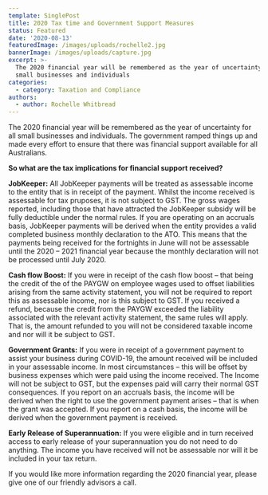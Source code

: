 ```yaml
---
template: SinglePost
title: 2020 Tax time and Government Support Measures
status: Featured
date: '2020-08-13'
featuredImage: /images/uploads/rochelle2.jpg
bannerImage: /images/uploads/capture.jpg
excerpt: >-
  The 2020 financial year will be remembered as the year of uncertainty for all
  small businesses and individuals
categories:
  - category: Taxation and Compliance
authors:
  - author: Rochelle Whitbread
---
```

The 2020 financial year will be remembered as the year of uncertainty for all small businesses and individuals. The government ramped things up and made every effort to ensure that there was financial support available for all Australians. 


**So what are the tax implications for financial support received?**


**JobKeeper:**
All JobKeeper payments will be treated as assessable income to the entity that is in receipt of the payment. Whilst the income received is assessable for tax pruposes, it is not subject to GST. The gross wages reported, including those that have attracted the JobKeeper subsidy will be fully deductible under the normal rules. 
If you are operating on an accruals basis, JobKeeper payments will be derived when the entity provides a valid completed business monthly declaration to the ATO. This means that the payments being received for the fortnights in June will not be assessable until the 2020 – 2021 financial year because the monthly declaration will not be processed until July 2020.

**Cash flow Boost:**
If you were in receipt of the cash flow boost – that being the credit of the of the PAYGW on employee wages used to offset liabilities arising from the same activity statement, you will not be required to report this as assessable income, nor is this subject to GST.
If you received a refund, because the credit from the PAYGW exceeded the liability associated with the relevant activity statement, the same rules will apply. That is, the amount refunded to you will not be considered taxable income and nor will it be subject to GST.

**Government Grants:**
If you were in receipt of a government payment to assist your business during COVID-19, the amount received will be included in your assessable income. In most circumstances – this will be offset by business expenses which were paid using the income received. The Income will not be subject to GST, but the expenses paid will carry their normal GST consequences.
If you report on an accruals basis, the income will be derived when the right to use the government payment arises – that is when the grant was accepted.
If you report on a cash basis, the income will be derived when the government payment is received.

**Early Release of Superannuation:**
If you were eligible and in turn received access to early release of your superannuation you do not need to do anything. The income you have received will not be assessable nor will it be included in your tax return. 

If you would like more information regarding the 2020 financial year, please give one of our friendly advisors a call.
